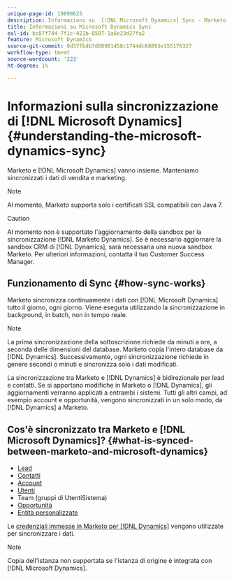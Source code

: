```yaml
---
unique-page-id: 10098625
description: Informazioni su  [!DNL Microsoft Dynamics] Sync - Marketo Docs - Documentazione del prodotto
title: Informazioni su Microsoft Dynamics Sync
exl-id: bc87f744-7f1c-421b-8507-1a6e23d27fa2
feature: Microsoft Dynamics
source-git-commit: 0d37fbdb7d08901458c1744dc68893e155176327
workflow-type: tm+mt
source-wordcount: '223'
ht-degree: 1%

---
```


# Informazioni sulla sincronizzazione di [!DNL Microsoft Dynamics] {#understanding-the-microsoft-dynamics-sync}

Marketo e [!DNL Microsoft Dynamics] vanno insieme. Manteniamo sincronizzati i dati di vendita e marketing.

>[!NOTE]
>
>Al momento, Marketo supporta solo i certificati SSL compatibili con Java 7.

>[!CAUTION]
>
>Al momento non è supportato l&#39;aggiornamento della sandbox per la sincronizzazione [!DNL Marketo Dynamics]. Se è necessario aggiornare la sandbox CRM di [!DNL Dynamics], sarà necessaria una nuova sandbox Marketo. Per ulteriori informazioni, contatta il tuo Customer Success Manager.

## Funzionamento di Sync {#how-sync-works}

Marketo sincronizza continuamente i dati con [!DNL Microsoft Dynamics] tutto il giorno, ogni giorno. Viene eseguita utilizzando la sincronizzazione in background, in batch, non in tempo reale.

>[!NOTE]
>
>La prima sincronizzazione della sottoscrizione richiede da minuti a ore, a seconda delle dimensioni del database. Marketo copia l&#39;intero database da [!DNL Dynamics]. Successivamente, ogni sincronizzazione richiede in genere secondi o minuti e sincronizza solo i dati modificati.

La sincronizzazione tra Marketo e [!DNL Dynamics] è bidirezionale per lead e contatti. Se si apportano modifiche in Marketo o [!DNL Dynamics], gli aggiornamenti verranno applicati a entrambi i sistemi. Tutti gli altri campi, ad esempio account e opportunità, vengono sincronizzati in un solo modo, da [!DNL Dynamics] a Marketo.

## Cos&#39;è sincronizzato tra Marketo e [!DNL Microsoft Dynamics]? {#what-is-synced-between-marketo-and-microsoft-dynamics}

* [Lead](/help/marketo/product-docs/crm-sync/microsoft-dynamics-sync/microsoft-dynamics-sync-details/microsoft-dynamics-sync-lead-sync.md)
* [Contatti](/help/marketo/product-docs/crm-sync/microsoft-dynamics-sync/microsoft-dynamics-sync-details/microsoft-dynamics-sync-contact-sync.md)
* [Account](/help/marketo/product-docs/crm-sync/microsoft-dynamics-sync/microsoft-dynamics-sync-details/microsoft-dynamics-sync-account-sync.md)
* [Utenti](/help/marketo/product-docs/crm-sync/microsoft-dynamics-sync/microsoft-dynamics-sync-details/microsoft-dynamics-sync-user-sync.md)
* Team (gruppi di UtentiSistema)
* [Opportunità](/help/marketo/product-docs/crm-sync/microsoft-dynamics-sync/microsoft-dynamics-sync-details/microsoft-dynamics-sync-opportunity-sync.md)
* [Entità personalizzate](/help/marketo/product-docs/crm-sync/microsoft-dynamics-sync/microsoft-dynamics-sync-details/enable-sync-for-a-custom-entity.md)

Le [credenziali immesse in Marketo per  [!DNL Dynamics]](/help/marketo/product-docs/crm-sync/microsoft-dynamics-sync/sync-setup/microsoft-dynamics-365-with-ropc-connection/step-2-of-4-set-up.md) vengono utilizzate per sincronizzare i dati.

>[!NOTE]
>
>Copia dell&#39;istanza non supportata se l&#39;istanza di origine è integrata con [!DNL Microsoft Dynamics].
